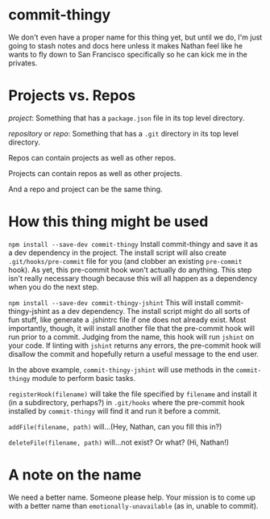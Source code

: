 commit-thingy
=============

We don't even have a proper name for this thing yet, but until we do, I'm just going
to stash notes and docs here unless it makes Nathan feel like he wants to fly down
to San Francisco specifically so he can kick me in the privates.

# Projects vs. Repos

*project*: Something that has a `package.json` file in its top level directory. 

*repository* or *repo*: Something that has a `.git` directory in its top level directory. 

Repos can contain projects as well as other repos.

Projects can contain repos as well as other projects.

And a repo and project can be the same thing.

# How this thing might be used

`npm install --save-dev commit-thingy` 
Install commit-thingy and save it as a dev dependency in the project. The install script will also create `.git/hooks/pre-commit` file for you (and clobber an existing `pre-commit` hook). As yet, this pre-commit hook won't actually do anything. This step isn't really necessary though
because this will all happen as a dependency when you do the next step.

`npm install --save-dev commit-thingy-jshint`
This will install commit-thingy-jshint as a dev dependency. The install script might
do all sorts of fun stuff, like generate a .jshintrc file if one does not already
exist. Most importantly, though, it will install another file that the pre-commit
hook will run prior to a commit. Judging from the name, this hook will run `jshint`
on your code. If linting with `jshint` returns any errors, the pre-commit hook will
disallow the commit and hopefully return a useful message to the end user.

In the above example, `commit-thingy-jshint` will use methods in the `commit-thingy`
module to perform basic tasks.

`registerHook(filename)` will take the file specified by `filename` and install it
(in a subdirectory, perhaps?) in `.git/hooks` where the pre-commit hook installed by `commit-thingy`
will find it and run it before a commit.

`addFile(filename, path)` will...(Hey, Nathan, can you fill this in?)

`deleteFile(filename, path)` will...not exist? Or what? (Hi, Nathan!)

# A note on the name

We need a better name. Someone please help. Your mission is to come up with a
better name than `emotionally-unavailable` (as in, unable to commit). 